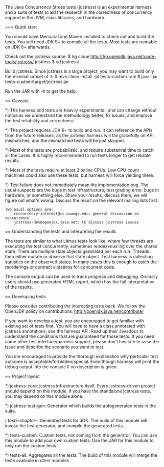 The Java Concurrency Stress tests (jcstress) is an experimental harness and
a suite of tests to aid the research in the correctness of concurrency support
in the JVM, class libraries, and hardware.

=== Quick start

You should have Mercurial and Maven installed to check out and build the tests.
You will need JDK 9+ to compile all the tests. Most tests are runnable on JDK 6+
afterwards.

Check out the jcstress source:
  $ hg clone http://hg.openjdk.java.net/code-tools/jcstress/ jcstress
  $ cd jcstress/

Build jcstress. Since jcstress is a large project, you may want to build only
the minimal subset of it:
  $ mvn clean install -pl tests-custom -am
  $ java -jar tests-custom/target/jcstress.jar

Run the JAR with -h to get the help.

== Caveats

 *) The harness and tests are heavily experimental, and can change without notice
    as we understand the methodology better, fix issues, and improve the test
    reliability and correctness.

 *) The project requires JDK 9+ to build and run. It can reference the APIs from
    the future releases, as the jcstress harness will fail gracefully on API
    mismatches, and the mismatched tests will be just skipped.

 *) Most of the tests are probabilistic, and require substantial time to catch
    all the cases. It is highly recommended to run tests longer to get reliable
    results.

 *) Most of the tests require at least 2 online CPUs. Low CPU count machines could
    also use these tests, but harness will force yielding there.

 *) Test failure does not immediately mean the implementation bug. The usual
    suspects are the bugs in test infrastructure, test grading error, bugs in
    hardware, or something else. Share your results, discuss them, we will figure
    out what's wrong. Discuss the result on the relevant mailing lists first.

    Two usual options are:
        concurrency-interest@cs.oswego.edu: general discussion on concurrency
        jcstress-dev@openjdk.java.net: to discuss jcstress issues

== Understanding the tests and Interpreting the results

The tests are similar to what Litmus tests look like, where few threads are
executing the test concurrently, sometimes rendezvous'ing over the shared state.
There are multiple state objects generated per each run. Threads then either mutate
or observe that state object. Test harness is collecting statistics on the observed
states. In many cases this is enough to catch the reorderings or contract violations
for concurrent code.

The console output can be used to track progress and debugging. Ordinary users should
use generated HTML report, which has the full interpretation of the results.

== Developing tests

Please consider contributing the interesting tests back. We follow the OpenJDK policy
on contributions: http://openjdk.java.net/contribute/

If you want to develop a test, you are encouraged to get familiar with existing set of
tests first. You will have to have a class annotated with jcstress annotations, see the
harness API. Read up their Javadocs to understand the conditions that are guaranteed for
those tests. If you need some other test interface/harness support, please don't hesitate
to raise the issue and describe the scenario you want to test.

You are encouraged to provide the thorough explanation why particular test outcome is
acceptable/forbidden/special. Even though harness will print the debug output into the
console if no description is given.

== Project layout

 *) jcstress-core: jcstress infrastructure itself. Every jcstress-driven project should
    depend on this module. If you have the standalone jcstress tests, you may depend on this
    module alone.

 *) jcstress-test-gen: Generator which builds the autogenerated tests in the suite.

 *) tests-chapter-*: Generated tests for JDK. The build of this module will invoke the
    test generator, and compile the generated tests.

 *) tests-custom: Custom tests, not coming from the generator. You can use this module to
    add your own custom tests. Use the JAR for this module to only run the custom tests.

 *) tests-all: Aggregates all the tests. The build of this module will merge the tests available
    in other modules.